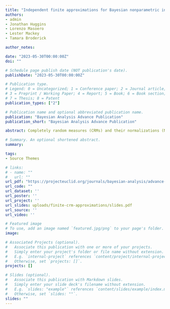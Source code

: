 ```yaml
---
title: "Independent finite approximations for Bayesian nonparametric inference"
authors:
- admin
- Jonathan Huggins
- Lorenzo Masoero
- Lester Mackey
- Tamara Broderick

author_notes:

date: "2023-05-30T00:00:00Z"
doi: ""

# Schedule page publish date (NOT publication's date).
publishDate: "2023-05-30T00:00:00Z"

# Publication type.
# Legend: 0 = Uncategorized; 1 = Conference paper; 2 = Journal article;
# 3 = Preprint / Working Paper; 4 = Report; 5 = Book; 6 = Book section;
# 7 = Thesis; 8 = Patent
publication_types: ["2"]

# Publication name and optional abbreviated publication name.
publication: "Bayesian Analysis Advance Publication"
publication_short: "Bayesian Analysis Advance Publication"

abstract: Completely random measures (CRMs) and their normalizations (NCRMs) offer flexible models in Bayesian nonparametrics. But their infinite dimensionality presents challenges for inference. Two popular finite approximations are truncated finite approximations (TFAs) and independent finite approximations (IFAs). While the former have been well-studied, IFAs lack similarly general bounds on approximation error, and there has been no systematic comparison between the two options. In the present work, we propose a general recipe to construct practical finite-dimensional approximations for homogeneous CRMs and NCRMs, in the presence or absence of power laws. We call our construction the automated independent finite approximation (AIFA). Relative to TFAs, we show that AIFAs facilitate more straightforward derivations and use of parallel computing in approximate inference. We upper bound the approximation error of AIFAs for a wide class of common CRMs and NCRMs — and thereby develop guidelines for choosing the approximation level. Our lower bounds in key cases suggest that our upper bounds are tight. We prove that, for worst-case choices of observation likelihoods, TFAs are more efficient than AIFAs. Conversely, we find that in real-data experiments with standard likelihoods, AIFAs and TFAs perform similarly. Moreover, we demonstrate that AIFAs can be used for hyperparameter estimation even when other potential IFA options struggle or do not apply.

# Summary. An optional shortened abstract.
summary: 

tags:
- Source Themes

# links:
# - name: ""
#   url: ""
url_pdf: "https://projecteuclid.org/journals/bayesian-analysis/advance-publication/Independent-Finite-Approximations-for-Bayesian-Nonparametric-Inference/10.1214/23-BA1385.full"
url_code: ""
url_dataset: ''
url_poster: ''
url_project: ''
url_slides: uploads/finite-crm-approximations/slides.pdf
url_source: ''
url_video: ''

# Featured image
# To use, add an image named `featured.jpg/png` to your page's folder. 
image:

# Associated Projects (optional).
#   Associate this publication with one or more of your projects.
#   Simply enter your project's folder or file name without extension.
#   E.g. `internal-project` references `content/project/internal-project/index.md`.
#   Otherwise, set `projects: []`.
projects: []

# Slides (optional).
#   Associate this publication with Markdown slides.
#   Simply enter your slide deck's filename without extension.
#   E.g. `slides: "example"` references `content/slides/example/index.md`.
#   Otherwise, set `slides: ""`.
slides: ""
---
```


